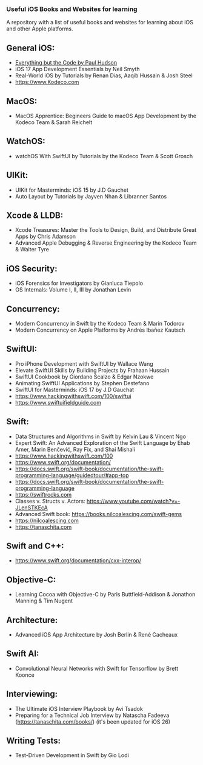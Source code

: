 ### Useful iOS Books and Websites for learning
A repository with a list of useful books and websites for learning about iOS and other Apple platforms.

## General iOS:
- [Everything but the Code by Paul Hudson](https://twostraws.gumroad.com/l/everything-but-the-code)
- iOS 17 App Development Essentials by Neil Smyth
- Real-World iOS by Tutorials by Renan Dias, Aaqib Hussain & Josh Steel
- https://www.Kodeco.com

## MacOS:
- MacOS Apprentice: Begineers Guide to macOS App Development by the Kodeco Team & Sarah Reichelt

## WatchOS:
- watchOS With SwiftUI by Tutorials by the Kodeco Team & Scott Grosch

## UIKit:
- UIKit for Masterminds: iOS 15 by J.D Gauchet
- Auto Layout by Tutorials by Jayven Nhan & Libranner Santos

## Xcode & LLDB:
- Xcode Treasures: Master the Tools to Design, Build, and Distribute Great Apps by Chris Adamson
- Advanced Apple Debugging & Reverse Engineering by the Kodeco Team & Walter Tyre

## iOS Security:
- iOS Forensics for Investigators by Gianluca Tiepolo
- OS Internals: Volume I, II, III by Jonathan Levin

## Concurrency:
- Modern Concurrency in Swift by the Kodeco Team & Marin Todorov
- Modern Concurrency on Apple Platforms by Andrés Ibañez Kautsch

## SwiftUI:
- Pro iPhone Development with SwiftUI by Wallace Wang
- Elevate SwiftUI Skills by Building Projects by Frahaan Hussain
- SwiftUI Cookbook by Giordano Scalzo & Edgar Nzokwe
- Animating SwiftUI Applications by Stephen Destefano
- SwiftUI for Masterminds: iOS 17 by J.D Gauchat
- https://www.hackingwithswift.com/100/swiftui
- https://www.swiftuifieldguide.com

## Swift:
- Data Structures and Algorithms in Swift by Kelvin Lau & Vincent Ngo
- Expert Swift: An Advanced Exploration of the Swift Language by Ehab Amer, Marin Benčević, Ray Fix, and Shai Mishali
- https://www.hackingwithswift.com/100
- https://www.swift.org/documentation/
- https://docs.swift.org/swift-book/documentation/the-swift-programming-language/guidedtour/#app-top
- https://docs.swift.org/swift-book/documentation/the-swift-programming-language
- https://swiftrocks.com
- Classes v. Structs v. Actors: https://www.youtube.com/watch?v=-JLenSTKEcA
- Advanced Swift book: https://books.nilcoalescing.com/swift-gems
- https://nilcoalescing.com
- https://tanaschita.com

## Swift and C++:
- https://www.swift.org/documentation/cxx-interop/

## Objective-C:
- Learning Cocoa with Objective-C by Paris Buttfield-Addison & Jonathon Manning & Tim Nugent

## Architecture: 
- Advanced iOS App Architecture by Josh Berlin & René Cacheaux

## Swift AI:
- Convolutional Neural Networks with Swift for Tensorflow by Brett Koonce

## Interviewing:
- The Ultimate iOS Interview Playbook by Avi Tsadok
- Preparing for a Technical Job Interview by Natascha Fadeeva (https://tanaschita.com/books/) (it's been updated for iOS 26)

## Writing Tests:
- Test-Driven Development in Swift by Gio Lodi
